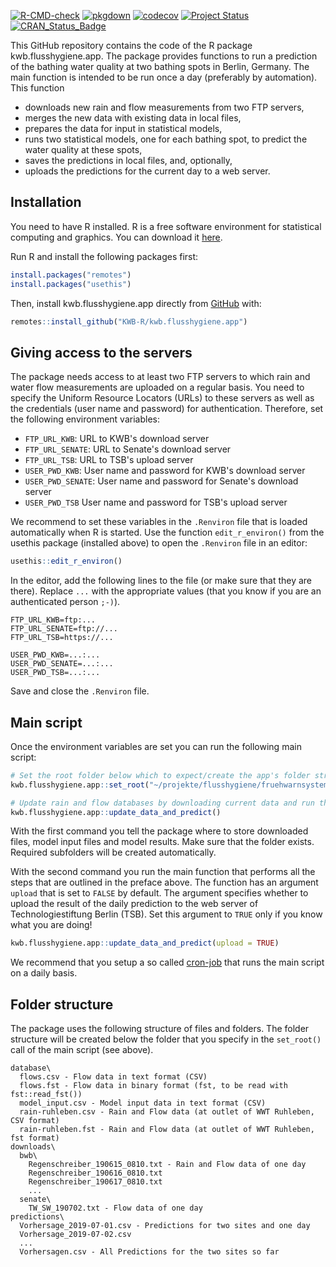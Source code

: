 [![R-CMD-check](https://github.com/KWB-R/kwb.flusshygiene.app/workflows/R-CMD-check/badge.svg)](https://github.com/KWB-R/kwb.flusshygiene.app/actions?query=workflow%3AR-CMD-check)
[![pkgdown](https://github.com/KWB-R/kwb.flusshygiene.app/workflows/pkgdown/badge.svg)](https://github.com/KWB-R/kwb.flusshygiene.app/actions?query=workflow%3Apkgdown)
[![codecov](https://codecov.io/github/KWB-R/kwb.flusshygiene.app/branch/master/graphs/badge.svg)](https://codecov.io/github/KWB-R/kwb.flusshygiene.app)
[![Project Status](https://img.shields.io/badge/lifecycle-experimental-orange.svg)](https://www.tidyverse.org/lifecycle/#experimental)
[![CRAN_Status_Badge](https://www.r-pkg.org/badges/version/kwb.flusshygiene.app)]()

This GitHub repository contains the code of the R package kwb.flusshygiene.app.
The package provides functions to run a prediction of the bathing water quality
at two bathing spots in Berlin, Germany. The main function is intended to be run
once a day (preferably by automation). This function

* downloads new rain and flow measurements from two FTP servers,
* merges the new data with existing data in local files,
* prepares the data for input in statistical models,
* runs two statistical models, one for each bathing spot, to predict the water 
  quality at these spots,
* saves the predictions in local files, and, optionally, 
* uploads the predictions for the current day to a web server.

## Installation

You need to have R installed. R is a free software environment for statistical 
computing and graphics. You can download it 
[here](https://cran.uni-muenster.de/).

Run R and install the following packages first:

```r
install.packages("remotes")
install.packages("usethis")
```

Then, install kwb.flusshygiene.app directly from [GitHub](https://github.com/) 
with:

```r
remotes::install_github("KWB-R/kwb.flusshygiene.app")
```
## Giving access to the servers

The package needs access to at least two FTP servers to which rain and water 
flow measurements are uploaded on a regular basis. You need to specify the 
Uniform Resource Locators (URLs) to these servers as well as the credentials 
(user name and password) for authentication. Therefore, set the following
environment variables:

* `FTP_URL_KWB`: URL to KWB's download server
* `FTP_URL_SENATE`: URL to Senate's download server
* `FTP_URL_TSB`: URL to TSB's upload server
* `USER_PWD_KWB`: User name and password for KWB's download server
* `USER_PWD_SENATE`: User name and password for Senate's download server
* `USER_PWD_TSB` User name and password for TSB's upload server

We recommend to set these variables in the `.Renviron` file that is loaded 
automatically when R is started. Use the function `edit_r_environ()` from 
the usethis package (installed above) to open the `.Renviron` file in an editor:

```r
usethis::edit_r_environ()
```

In the editor, add the following lines to the file (or make sure that they are
there). Replace `...` with the appropriate values (that you know if you are an
authenticated person `;-)`).

```
FTP_URL_KWB=ftp:...
FTP_URL_SENATE=ftp://...
FTP_URL_TSB=https://...

USER_PWD_KWB=...:...
USER_PWD_SENATE=...:...
USER_PWD_TSB=...:...
```

Save and close the `.Renviron` file.

## Main script

Once the environment variables are set you can run the following main script:

```r
# Set the root folder below which to expect/create the app's folder structure
kwb.flusshygiene.app::set_root("~/projekte/flusshygiene/fruehwarnsystem")

# Update rain and flow databases by downloading current data and run the model
kwb.flusshygiene.app::update_data_and_predict()
```

With the first command you tell the package where to store downloaded files, 
model input files and model results. Make sure that the folder exists. Required
subfolders will be created automatically. 

With the second command you run the main function that performs all the steps
that are outlined in the preface above. The function has an argument `upload`
that is set to `FALSE` by default. The argument specifies whether to upload the
result of the daily prediction to the web server of Technologiestiftung Berlin
(TSB). Set this argument to `TRUE` only if you know what you are doing!

```r
kwb.flusshygiene.app::update_data_and_predict(upload = TRUE)
```

We recommend that you setup a so called 
[cron-job](https://en.wikipedia.org/wiki/Cron) that runs the main script on a 
daily basis.

## Folder structure

The package uses the following structure of files and folders. The folder
structure will be created below the folder that you specify in the `set_root()` 
call of the main script (see above).

```
database\
  flows.csv - Flow data in text format (CSV)
  flows.fst - Flow data in binary format (fst, to be read with fst::read_fst())
  model_input.csv - Model input data in text format (CSV)
  rain-ruhleben.csv - Rain and Flow data (at outlet of WWT Ruhleben, CSV format)
  rain-ruhleben.fst - Rain and Flow data (at outlet of WWT Ruhleben, fst format)
downloads\
  bwb\
    Regenschreiber_190615_0810.txt - Rain and Flow data of one day
    Regenschreiber_190616_0810.txt
    Regenschreiber_190617_0810.txt
    ...
  senate\
    TW_SW_190702.txt - Flow data of one day
predictions\
  Vorhersage_2019-07-01.csv - Predictions for two sites and one day
  Vorhersage_2019-07-02.csv
  ...
  Vorhersagen.csv - All Predictions for the two sites so far

```
